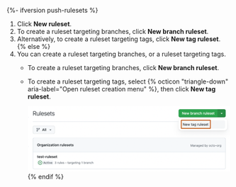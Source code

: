{%- ifversion push-rulesets %}
1. Click **New ruleset**.
1. To create a ruleset targeting branches, click **New branch ruleset**.
1. Alternatively, to create a ruleset targeting tags, click **New tag ruleset**.
{% else %}
1. You can create a ruleset targeting branches, or a ruleset targeting tags.
   * To create a ruleset targeting branches, click **New branch ruleset**.
   * To create a ruleset targeting tags, select {% octicon "triangle-down" aria-label="Open ruleset creation menu" %}, then click **New tag ruleset**.

     ![Screenshot of the "Rulesets" page. Next to the "New branch ruleset" button, a dropdown menu is expanded, with an option labeled "New tag ruleset" outlined in orange.](/assets/images/help/repository/new-tag-ruleset.png)
{% endif %}
